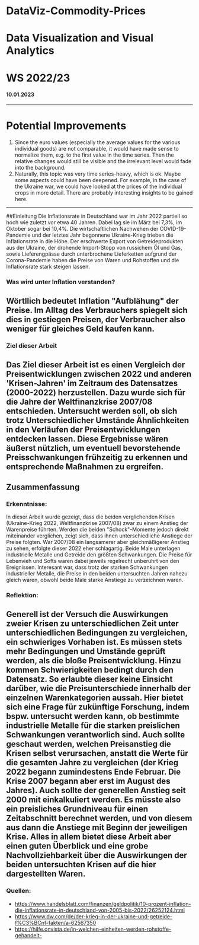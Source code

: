 # DataViz-Commodity-Prices
# Data Visualization and Visual Analytics
# WS 2022/23
#### 10.01.2023
---
# Potential Improvements
1) Since the euro values (especially the average values for the various individual goods) are not comparable, it would have made sense to normalize them, e.g. to the first value in the time series. Then the relative changes would still be visible and the irrelevant level would fade into the background. 
2) Naturally, this topic was very time series-heavy, which is ok. Maybe some aspects could have been deepened. For example, in the case of the Ukraine war, we could have looked at the prices of the individual crops in more detail. There are probably interesting insights to be gained here.
---
##Einleitung
Die Inflationsrate in Deutschland war im Jahr 2022 partiell so hoch wie zuletzt vor etwa 40 Jahren. Dabei lag sie im März bei 7,3%, im Oktober sogar bei 10,4%. Die wirtschaftlichen Nachwehen der COVID-19-Pandemie und der letztes Jahr begonnene Ukraine-Krieg trieben die Inflationsrate in die Höhe. Der erschwerte Export von Getreideprodukten aus der Ukraine, der drohende Import-Stopp von russichem Öl und Gas, sowie Lieferengpässe durch unterbrochene Lieferketten aufgrund der Corona-Pandemie haben die  Preise von Waren und Rohstoffen und die Inflationsrate stark steigen lassen. <br>
### Was wird unter Inflation verstanden?
Wörtllich bedeutet Inflation "Aufblähung" der Preise. Im Alltag des Verbrauchers spiegelt sich dies in gestiegen Preisen, der Verbraucher also weniger für gleiches Geld kaufen kann. 
---
### Ziel dieser Arbeit
Das Ziel dieser Arbeit ist es einen Vergleich der Preisentwicklungen zwischen 2022 und anderen 'Krisen-Jahren' im Zeitraum des Datensatzes (2000-2022) herzustellen. Dazu wurde sich für die Jahre der Weltfinanzkrise 2007/08 entschieden. Untersucht werden soll, ob sich trotz Unterschiedlicher Umstände Ähnlichkeiten in den Verläufen der Preisentwicklungen entdecken lassen. Diese Ergebnisse wären äußerst nützlich, um eventuell bevorstehende Preisschwankungen frühzeitig zu erkennen und entsprechende Maßnahmen zu ergreifen.
---
## Zusammenfassung
### Erkenntnisse:
In dieser Arbeit wurde gezeigt, dass die beiden verglichenden Krisen (Ukraine-Krieg 2022, Weltfinanzkrise 2007/08) zwar zu einem Anstieg der Warenpreise führten. Werden die beiden "Schock"-Momente jedoch direkt miteinander verglichen, zeigt sich, dass ihnen unterschiedliche Anstiege der Preise folgten. War 2007/08 ein langsamerer aber gleichmäßigerer Anstieg zu sehen, erfolgte dieser 2022 eher schlagartig. Beide Male unterlagen industrielle Metalle und Getreide den größten Schwankungen. Die Preise für Lebenvieh und Softs waren dabei jeweils regelrecht unberührt von den Ereignissen. Interesant war, dass trotz der starken Schwankungen industrieller Metalle, die Preise in den beiden untersuchten Jahren nahezu gleich waren, obwohl beide Male starke Anstiege zu verzeichnen waren.

### Reflektion:
Generell ist der Versuch die Auswirkungen zweier Krisen zu unterschiedlichen Zeit unter unterschiedlichen Bedingungen zu vergleichen, ein schwieriges Vorhaben ist. Es müssen stets mehr Bedingungen und Umstände geprüft werden, als die bloße Preisentwicklung. Hinzu kommen Schwierigkeiten bedingt durch den Datensatz. So erlaubte dieser keine Einsicht darüber, wie die Preisunterschiede innerhalb der einzelnen Warenkategorien aussah. Hier bietet sich eine Frage für zukünftige Forschung, indem bspw. untersucht werden kann, ob bestimmte industrielle Metalle für die starken preislichen Schwankungen verantworlich sind. Auch sollte geschaut werden, welchen Preisanstieg die Krisen selbst verursachen, anstatt die Werte für die gesamten Jahre zu vergleichen (der Krieg 2022 begann zumindestens Ende Februar. Die Krise 2007 begann aber erst im August des Jahres). Auch sollte der generellen Anstieg seit 2000 mit einkalkuliert werden. Es müsste also ein preisliches Grundniveau für einen Zeitabschnitt berechnet werden, und von diesem aus dann die Anstiege mit Beginn der jeweiligen Krise. Alles in allem bietet diese Arbeit aber einen guten Überblick und eine grobe Nachvollziehbarkeit über die Auswirkungen der beiden untersuchten Krisen auf die hier dargestellten Waren.
---
### Quellen:
- https://www.handelsblatt.com/finanzen/geldpolitik/10-prozent-inflation-die-inflationsrate-in-deutschland-von-2005-bis-2022/26252124.html
- https://www.dw.com/de/der-krieg-in-der-ukraine-und-getreide-f%C3%BCnf-fakten/a-62567350
- https://hilfe.onvista.de/in-welchen-einheiten-werden-rohstoffe-gehandelt-
